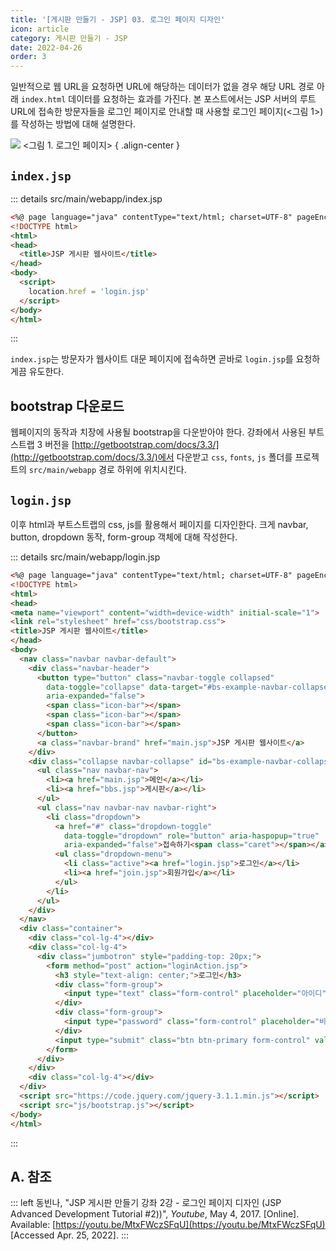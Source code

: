 ```yaml
---
title: '[게시판 만들기 - JSP] 03. 로그인 페이지 디자인'
icon: article
category: 게시판 만들기 - JSP
date: 2022-04-26
order: 3
---
```


일반적으로 웹 URL을 요청하면 URL에 해당하는 데이터가 없을 경우 해당 URL 경로 아래 `index.html` 데이터를 요청하는 효과를 가진다. 본 포스트에서는 JSP 서버의 루트 URL에 접속한 방문자들을 로그인 페이지로 안내할 때 사용할 로그인 페이지(<그림 1>)를 작성하는 방법에 대해 설명한다.

![](https://drive.google.com/uc?export=view&id=19i3ze81r19WkoNqcUWMVs2We3RgzPS6x)
&lt;그림 1. 로그인 페이지&gt;
{ .align-center }

## `index.jsp`
::: details src/main/webapp/index.jsp
```html
<%@ page language="java" contentType="text/html; charset=UTF-8" pageEncoding="UTF-8"%>
<!DOCTYPE html>
<html>
<head>
  <title>JSP 게시판 웹사이트</title>
</head>
<body>
  <script>
    location.href = 'login.jsp'
  </script>
</body>
</html>
```
:::

`index.jsp`는 방문자가 웹사이트 대문 페이지에 접속하면 곧바로 `login.jsp`를 요청하게끔 유도한다.

## bootstrap 다운로드
웹페이지의 동작과 치장에 사용될 bootstrap을 다운받아야 한다. 강좌에서 사용된 부트스트랩 3 버전을 [http://getbootstrap.com/docs/3.3/](http://getbootstrap.com/docs/3.3/)에서 다운받고 `css`, `fonts`, `js` 폴더를 프로젝트의 `src/main/webapp` 경로 하위에 위치시킨다.

## `login.jsp`
이후 html과 부트스트랩의 css, js를 활용해서 페이지를 디자인한다. 크게 navbar, button, dropdown 동작, form-group 객체에 대해 작성한다.

::: details src/main/webapp/login.jsp
```html
<%@ page language="java" contentType="text/html; charset=UTF-8" pageEncoding="UTF-8"%>
<!DOCTYPE html>
<html>
<head>
<meta name="viewport" content="width=device-width" initial-scale="1">
<link rel="stylesheet" href="css/bootstrap.css">
<title>JSP 게시판 웹사이트</title>
</head>
<body>
  <nav class="navbar navbar-default">
    <div class="navbar-header">
      <button type="button" class="navbar-toggle collapsed"
        data-toggle="collapse" data-target="#bs-example-navbar-collapse-1"
        aria-expanded="false">
        <span class="icon-bar"></span>
        <span class="icon-bar"></span>
        <span class="icon-bar"></span>
      </button>
      <a class="navbar-brand" href="main.jsp">JSP 게시판 웹사이트</a>
    </div>
    <div class="collapse navbar-collapse" id="bs-example-navbar-collapse-1">
      <ul class="nav navbar-nav">
        <li><a href="main.jsp">메인</a></li>
        <li><a href="bbs.jsp">게시판</a></li>
      </ul>
      <ul class="nav navbar-nav navbar-right">
        <li class="dropdown">
          <a href="#" class="dropdown-toggle"
            data-toggle="dropdown" role="button" aria-haspopup="true"
            aria-expanded="false">접속하기<span class="caret"></span></a>
          <ul class="dropdown-menu">
            <li class="active"><a href="login.jsp">로그인</a></li>
            <li><a href="join.jsp">회원가입</a></li>
          </ul>
        </li>
      </ul>
    </div>
  </nav>
  <div class="container">
    <div class="col-lg-4"></div>
    <div class="col-lg-4">
      <div class="jumbotron" style="padding-top: 20px;">
        <form method="post" action="loginAction.jsp">
          <h3 style="text-align: center;">로그인</h3>
          <div class="form-group">
            <input type="text" class="form-control" placeholder="아이디" name="userID" maxlength="20">
          </div>
          <div class="form-group">
            <input type="password" class="form-control" placeholder="비밀번호" name="userPassword" maxlength="20">
          </div>
          <input type="submit" class="btn btn-primary form-control" value="로그인">
        </form>
      </div>
    </div>
    <div class="col-lg-4"></div>
  </div>
  <script src="https://code.jquery.com/jquery-3.1.1.min.js"></script>
  <script src="js/bootstrap.js"></script>
</body>
</html>
```
:::

## A. 참조
::: left
동빈나, "JSP 게시판 만들기 강좌 2강 - 로그인 페이지 디자인 (JSP Advanced Development Tutorial #2))", *Youtube*, May 4, 2017. [Online]. Available: [https://youtu.be/MtxFWczSFqU](https://youtu.be/MtxFWczSFqU) [Accessed Apr. 25, 2022].
:::

<script setup lang="ts">
import DetailsOpen from "@DetailsOpen";
</script>

<DetailsOpen/>
